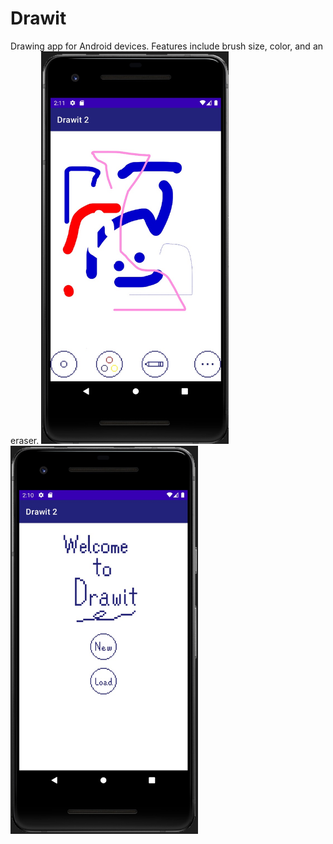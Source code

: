 # Drawit
Drawing app for Android devices. Features include brush size, color, and an eraser.
<img src="images/screenshot_1.jpg" width="300">
<img src="images/screenshot_2.jpg" width="300">
